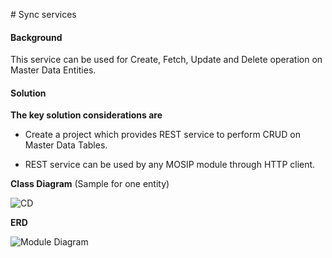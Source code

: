 ﻿﻿# Sync services

#### Background

This service can be used for Create, Fetch, Update and Delete operation on Master Data Entities.

#### Solution



**The key solution considerations are**

- Create a project which provides REST service to perform CRUD on Master Data Tables.


- REST service can be used by any MOSIP module through HTTP client.




**Class Diagram** (Sample for one entity)

![CD](_images/kernel-masterdata-cd.png)


**ERD**

![Module Diagram](_images/kernel-masterdata-erd.png)

